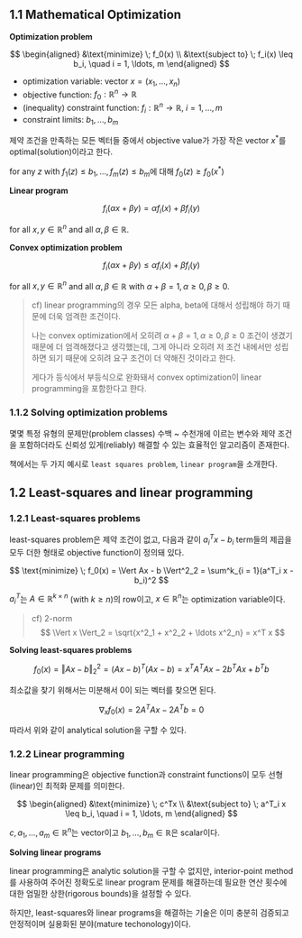 ## 1.1 Mathematical Optimization

**Optimization problem**

$$
\begin{aligned}
&\text{minimize} \; f_0(x) \\
&\text{subject to} \; f_i(x) \leq b_i, \quad i = 1, \ldots, m
\end{aligned}
$$

- optimization variable: vector $x = (x_1, \ldots, x_n)$
- objective function: $f_0: \mathbb{R}^n \rightarrow \mathbb{R}$
- (inequality) constraint function: $f_i: \mathbb{R}^n \rightarrow \mathbb{R}, \; i = 1, \ldots, m$
- constraint limits: $b_1, \ldots, b_m$

제약 조건을 만족하는 모든 벡터들 중에서 objective value가 가장 작은 vector $x^*$를 optimal(solution)이라고 한다.

for any $z$ with $f_1(z) \leq b_1, \ldots, f_m(z) \leq b_m$에 대해 $f_0(z) \geq f_0(x^*)$

**Linear program**

$$
f_i(\alpha x + \beta y) = \alpha f_i(x) + \beta f_i(y)
$$

for all $x, y \in \mathbb{R}^n$ and all $\alpha, \beta \in \mathbb{R}$.


**Convex optimization problem**

$$
f_i(\alpha x + \beta y) \leq \alpha f_i(x) + \beta f_i(y)
$$

for all $x, y \in \mathbb{R}^n$ and all $\alpha, \beta \in \mathbb{R}$ with $\alpha + \beta = 1, \alpha \geq 0, \beta \geq 0$.


> cf) linear programming의 경우 모든 alpha, beta에 대해서 성립해야 하기 때문에 더욱 엄격한 조건이다.
> 
> 나는 convex optimization에서 오히려 $\alpha + \beta = 1, \alpha \geq 0, \beta \geq 0$ 조건이 생겼기 때문에 더 엄격해졌다고 생각했는데, 그게 아니라 오히려 저 조건 내에서만 성립하면 되기 때문에 오히려 요구 조건이 더 약해진 것이라고 한다.
> 
> 게다가 등식에서 부등식으로 완화돼서 convex optimization이 linear programming을 포함한다고 한다.

### 1.1.2 Solving optimization problems

몇몇 특정 유형의 문제만(problem classes) 수백 ~ 수천개에 이르는 변수와 제약 조건을 포함하더라도 신뢰성 있게(reliably) 해결할 수 있는 효율적인 알고리즘이 존재한다.

책에서는 두 가지 예시로 `least squares problem`, `linear program`을 소개한다.


## 1.2 Least-squares and linear programming

### 1.2.1 Least-squares problems

least-squares problem은 제약 조건이 없고, 다음과 같이 $a^T_i x - b_i$ term들의 제곱을 모두 더한 형태로 objective function이 정의돼 있다.

$$
\text{minimize} \; f_0(x) = \Vert Ax - b \Vert^2_2 = \sum^k_{i = 1}(a^T_i x - b_i)^2
$$

$a^T_i$는 $A \in \mathbb{R}^{k \times n}$  (with $k \geq n$)의 row이고, $x \in \mathbb{R}^n$는 optimization variable이다.

> cf) 2-norm
> $$
> \Vert x \Vert_2 = \sqrt{x^2_1 + x^2_2 + \ldots x^2_n} = x^T x
> $$

**Solving least-squares problems**

$$
f_0(x) = \Vert Ax - b \Vert^2_2 = (Ax - b)^T(Ax - b) = x^T A^T Ax - 2b^T Ax + b^T b
$$

최소값을 찾기 위해서는 미분해서 0이 되는 벡터를 찾으면 된다.

$$
\nabla_x f_0(x) = 2A^T Ax - 2A^Tb = 0
$$

따라서 위와 같이 analytical solution을 구할 수 있다.


### 1.2.2 Linear programming

linear programming은 objective function과 constraint functions이 모두 선형(linear)인 최적화 문제를 의미한다.

$$
\begin{aligned}
&\text{minimize} \; c^Tx \\
&\text{subject to} \; a^T_i x \leq b_i, \quad i = 1, \ldots, m
\end{aligned}
$$

$c, a_1, \ldots, a_m \in \mathbb{R}^n$는 vector이고 $b_1, \ldots, b_m \in \mathbb{R}$은 scalar이다.


**Solving linear programs**

linear programming은 analytic solution을 구할 수 없지만, interior-point method를 사용하여 주어진 정확도로 linear program 문제를 해결하는데 필요한 연산 횟수에 대한 엄밀한 상한(rigorous bounds)을 설정할 수 있다.

하지만, least-squares와 linear programs을 해결하는 기술은 이미 충분히 검증되고 안정적이며 실용화된 분야(mature techonology)이다.